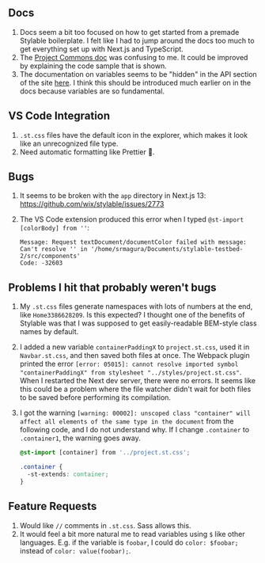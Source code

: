 ## Docs

1. Docs seem a bit too focused on how to get started from a premade Stylable boilerplate. I felt like I had to jump around the docs too much to get everything set up with Next.js and TypeScript.
2. The [Project Commons doc](https://stylable.io/docs/guides/project-commons) was confusing to me. It could be improved by explaining the code sample that is shown.
3. The documentation on variables seems to be "hidden" in the API section of the site [here](https://stylable.io/docs/references/st-variables). I think this should be introduced much earlier on in the docs because variables are so fundamental.

## VS Code Integration

1. `.st.css` files have the default icon in the explorer, which makes it look like an unrecognized file type.
2. Need automatic formatting like Prettier 🤑.

## Bugs

1. It seems to be broken with the `app` directory in Next.js 13: https://github.com/wix/stylable/issues/2773
2. The VS Code extension produced this error when I typed `@st-import [colorBody] from ''`:

   ```text
   Message: Request textDocument/documentColor failed with message: Can't resolve '' in '/home/srmagura/Documents/stylable-testbed-2/src/components'
   Code: -32603
   ```

## Problems I hit that probably weren't bugs

1. My `.st.css` files generate namespaces with lots of numbers at the end, like `Home3386628209`. Is this expected? I thought one of the benefits of Stylable was that I was supposed to get easily-readable BEM-style class names by default.
2. I added a new variable `containerPaddingX` to `project.st.css`, used it in `Navbar.st.css`, and then saved both files at once. The Webpack plugin printed the error `[error: 05015]: cannot resolve imported symbol "containerPaddingX" from stylesheet "../styles/project.st.css"`. When I restarted the Next dev server, there were no errors. It seems like this could be a problem where the file watcher didn't wait for both files to be saved before performing its compilation.
3. I got the warning `[warning: 00002]: unscoped class "container" will affect all elements of the same type in the document` from the following code, and I do not understand why. If I change `.container` to `.container1`, the warning goes away.

   ```css
   @st-import [container] from '../project.st.css';

   .container {
     -st-extends: container;
   }
   ```

## Feature Requests

1. Would like `//` comments in `.st.css`. Sass allows this.
2. It would feel a bit more natural me to read variables using `$` like other languages. E.g. if the variable is `foobar`, I could do `color: $foobar;` instead of `color: value(foobar);`.

